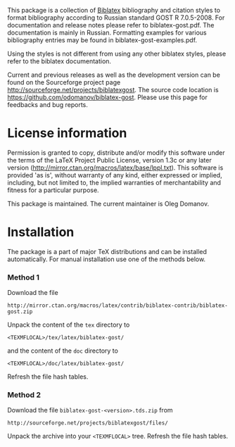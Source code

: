 This package is a collection of
[Biblatex](https://github.com/plk/biblatex) bibliography and citation
styles to format bibliography according to Russian standard GOST R
7.0.5-2008.  For documentation and release notes please refer to
biblatex-gost.pdf.  The documentation is mainly in Russian. Formatting
examples for various bibliography entries may be found in
biblatex-gost-examples.pdf.

Using the styles is not different from using any other biblatex styles,
please refer to the biblatex documentation.

Current and previous releases as well as the development version can
be found on the Sourceforge project page
http://sourceforge.net/projects/biblatexgost. The source code location
is https://github.com/odomanov/biblatex-gost. Please use this page for feedbacks 
and bug reports.

# License information #

Permission is granted to copy, distribute and/or modify this software under
the terms of the LaTeX Project Public License, version 1.3c or any later
version (http://mirror.ctan.org/macros/latex/base/lppl.txt).
This software is provided 'as is', without warranty of any kind, either
expressed or implied, including, but not limited to, the implied warranties
of merchantability and fitness for a particular purpose.

This package is maintained. The current maintainer is Oleg Domanov.

# Installation #

The package is a part of major TeX distributions and can be installed
automatically. For manual installation use one of the methods below.

### Method 1 ###

Download the file

    http://mirror.ctan.org/macros/latex/contrib/biblatex-contrib/biblatex-gost.zip

Unpack the content of the `tex` directory to

    <TEXMFLOCAL>/tex/latex/biblatex-gost/

and the content of the `doc` directory to

    <TEXMFLOCAL>/doc/latex/biblatex-gost/

Refresh the file hash tables.

### Method 2 ###

Download the file `biblatex-gost-<version>.tds.zip` from

    http://sourceforge.net/projects/biblatexgost/files/

Unpack the archive into your `<TEXMFLOCAL>` tree.  Refresh the file
hash tables.


